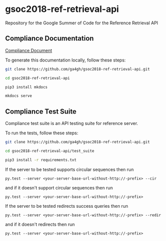 # gsoc2018-ref-retrieval-api
Repository for the Google Summer of Code for the Reference Retrieval API

## Compliance Documentation
[Compliance Document](http://compliancedoc.readthedocs.io/en/latest/)

To generate this documentation locally, follow these steps:  
```bash
git clone https://github.com/ga4gh/gsoc2018-ref-retrieval-api.git

cd gsoc2018-ref-retrieval-api

pip3 install mkdocs  

mkdocs serve
```

## Compliance Test Suite
Compliance test suite is an API testing suite for reference server.

To run the tests, follow these steps:
```bash
git clone https://github.com/ga4gh/gsoc2018-ref-retrieval-api.git

cd gsoc2018-ref-retrieval-api/test_suite

pip3 install -r requirements.txt
```

If the server to be tested supports circular sequences then run

```
py.test --server <your-server-base-url-without-http://-prefix> --cir
```

and if it doesn't support circular sequences then run

```
py.test --server <your-server-base-url-without-http://-prefix>
```


If the server to be tested redirects success queries then run

```
py.test --server <your-server-base-url-without-http://-prefix> --redir
```

and if it doesn't redirects then run

```
py.test --server <your-server-base-url-without-http://-prefix>
```
